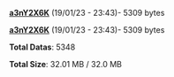 [**a3nY2X6K**](/data/a3nY2X6K.txt) (19/01/23 - 23:43)- 5309 bytes

[**a3nY2X6K**](/data/a3nY2X6K.txt) (19/01/23 - 23:43)- 5309 bytes

**Total Datas**: 5348

**Total Size**: 32.01 MB / 32.0 MB